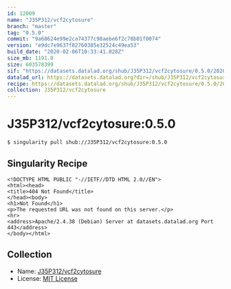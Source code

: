 ```yaml
---
id: 12009
name: "J35P312/vcf2cytosure"
branch: "master"
tag: "0.5.0"
commit: "9a68624e99e2ca74377c98aebe6f2c78b01f0074"
version: "e9dc7e9637f82760385e32524c49ea53"
build_date: "2020-02-06T10:33:41.028Z"
size_mb: 1191.0
size: 603578399
sif: "https://datasets.datalad.org/shub/J35P312/vcf2cytosure/0.5.0/2020-02-06-9a68624e-e9dc7e96/e9dc7e9637f82760385e32524c49ea53.sif"
datalad_url: https://datasets.datalad.org?dir=/shub/J35P312/vcf2cytosure/0.5.0/2020-02-06-9a68624e-e9dc7e96/
recipe: https://datasets.datalad.org/shub/J35P312/vcf2cytosure/0.5.0/2020-02-06-9a68624e-e9dc7e96/Singularity
collection: J35P312/vcf2cytosure
---
```


# J35P312/vcf2cytosure:0.5.0

```bash
$ singularity pull shub://J35P312/vcf2cytosure:0.5.0
```

## Singularity Recipe

```singularity
<!DOCTYPE HTML PUBLIC "-//IETF//DTD HTML 2.0//EN">
<html><head>
<title>404 Not Found</title>
</head><body>
<h1>Not Found</h1>
<p>The requested URL was not found on this server.</p>
<hr>
<address>Apache/2.4.38 (Debian) Server at datasets.datalad.org Port 443</address>
</body></html>
```

## Collection

 - Name: [J35P312/vcf2cytosure](https://github.com/J35P312/vcf2cytosure)
 - License: [MIT License](https://api.github.com/licenses/mit)

